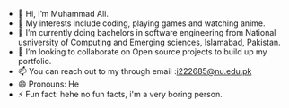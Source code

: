 - 👋 Hi, I’m Muhammad Ali.
- 👀 My interests include coding, playing games and watching anime.
- 🌱 I’m currently doing bachelors in software engineering from National usniversity of Computing and Emerging sciences, Islamabad, Pakistan.
- 💞️ I’m looking to collaborate on Open source projects to build up my portfolio.
- 📫 You can reach out to my through email :i222685@nu.edu.pk
- 😄 Pronouns: He
- ⚡ Fun fact: hehe no fun facts, i'm a very boring person.

